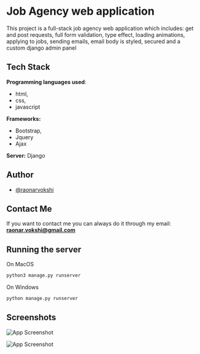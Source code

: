 
# Job Agency web application

This project is a full-stack job agency web application which includes: get and post requests, full form validation, type effect, loading animations, applying to jobs, sending emails, email body is styled, secured and a custom django admin panel

## Tech Stack

**Programming languages used**: 
* html, 
* css, 
* javascript

**Frameworks:** 
* Bootstrap, 
* Jquery
* Ajax


**Server:** Django

## Author

- [@raonarvokshi](https://www.github.com/RokiPR)


## Contact Me

If you want to contact me you can always do it through my email:
**raonar.vokshi@gmail.com**
## Running the server

On MacOS
```bash
python3 manage.py runserver
```

On Windows
```bash
python manage.py runserver
```
## Screenshots

![App Screenshot](sc-1.png)

![App Screenshot](sc-2.png)